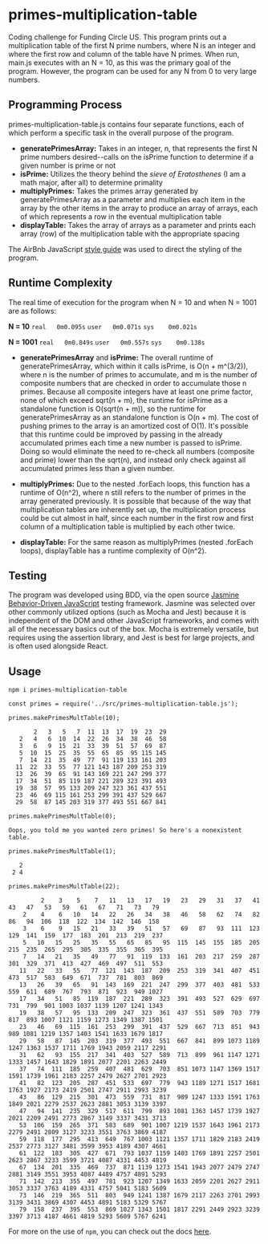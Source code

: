 # primes-multiplication-table
Coding challenge for Funding Circle US. This program prints out a multiplication table of the first N prime numbers, where N is an integer and where the first row and column of the table have N primes. When run, main.js executes with an N = 10, as this was the primary goal of the program. However, the program can be used for any N from 0 to very large numbers.

## Programming Process
primes-multiplication-table.js contains four separate functions, each of which perform a specific task in the overall purpose of the program. 

* **generatePrimesArray:** Takes in an integer, n, that represents the first N prime numbers desired--calls on the isPrime function to determine if a given number is prime or not
* **isPrime:** Utilizes the theory behind the *sieve of Eratosthenes* (I am a math major, after all) to determine primality
* **multiplyPrimes:** Takes the primes array generated by generatePrimesArray as a parameter and multiplies each item in the array by the other items in the array to produce an array of arrays, each of which represents a row in the eventual multiplication table
* **displayTable:** Takes the array of arrays as a parameter and prints each array (row) of the multiplication table with the appropriate spacing

The AirBnb JavaScript [style guide](https://github.com/airbnb/javascript/blob/master/README.md) was used to direct the styling of the program. 

## Runtime Complexity
The real time of execution for the program when N = 10 and when N = 1001 are as follows:

**N = 10**
`real	0m0.095s`
`user	0m0.071s`
`sys	0m0.021s`

**N = 1001**
`real	0m0.849s`
`user	0m0.557s`
`sys	0m0.138s`

* **generatePrimesArray** and **isPrime:** The overall runtime of generatePrimesArray, which within it calls isPrime, is O(n + m^(3/2)), where n is the number of primes to accumulate, and m is the number of composite numbers that are checked in order to accumulate those n primes. Because all composite integers have at least one prime factor, none of which exceed sqrt(n + m), the runtime for isPrime as a standalone function is O(sqrt(n + m)), so the runtime for generatePrimesArray as an standalone function is O(n + m). The cost of pushing primes to the array is an amortized cost of O(1). It's possible that this runtime could be improved by passing in the already accumulated primes each time a new number is passed to isPrime. Doing so would eliminate the need to re-check all numbers (composite and prime) lower than the sqrt(n), and instead only check against all accumulated primes less than a given number. 

* **multiplyPrimes:** Due to the nested .forEach loops, this function has a runtime of O(n^2), where n still refers to the number of primes in the array generated previously. It is possible that because of the way that multiplication tables are inherently set up, the multiplication process could be cut almost in half, since each number in the first row and first column of a multiplication table is multiplied by each other twice. 

* **displayTable:** For the same reason as multiplyPrimes (nested .forEach loops), displayTable has a runtime complexity of O(n^2). 

## Testing
The program was developed using BDD, via the open source [Jasmine Behavior-Driven JavaScript](https://jasmine.github.io/pages/getting_started.html) testing framework. Jasmine was selected over other commonly utilized options (such as Mocha and Jest) because it is independent of the DOM and other JavaScript frameworks, and comes with all of the necessary basics out of the box. Mocha is extremely versatile, but requires using the assertion library, and Jest is best for large projects, and is often used alongside React.

## Usage
`npm i primes-multiplication-table`

`const primes = require('../src/primes-multiplication-table.js');`

`primes.makePrimesMultTable(10);`

```
       2   3   5   7  11  13  17  19  23  29
   2   4   6  10  14  22  26  34  38  46  58
   3   6   9  15  21  33  39  51  57  69  87
   5  10  15  25  35  55  65  85  95 115 145
   7  14  21  35  49  77  91 119 133 161 203
  11  22  33  55  77 121 143 187 209 253 319
  13  26  39  65  91 143 169 221 247 299 377
  17  34  51  85 119 187 221 289 323 391 493
  19  38  57  95 133 209 247 323 361 437 551
  23  46  69 115 161 253 299 391 437 529 667
  29  58  87 145 203 319 377 493 551 667 841
```

`primes.makePrimesMultTable(0);`

`Oops, you told me you wanted zero primes! So here's a nonexistent table.`


`primes.makePrimesMultTable(1);`

```
   2
 2 4
```

`primes.makePrimesMultTable(22);`

```
         2    3    5    7   11   13   17   19   23   29   31   37   41   43   47   53   59   61   67   71   73   79
    2    4    6   10   14   22   26   34   38   46   58   62   74   82   86   94  106  118  122  134  142  146  158
    3    6    9   15   21   33   39   51   57   69   87   93  111  123  129  141  159  177  183  201  213  219  237
    5   10   15   25   35   55   65   85   95  115  145  155  185  205  215  235  265  295  305  335  355  365  395
    7   14   21   35   49   77   91  119  133  161  203  217  259  287  301  329  371  413  427  469  497  511  553
   11   22   33   55   77  121  143  187  209  253  319  341  407  451  473  517  583  649  671  737  781  803  869
   13   26   39   65   91  143  169  221  247  299  377  403  481  533  559  611  689  767  793  871  923  949 1027
   17   34   51   85  119  187  221  289  323  391  493  527  629  697  731  799  901 1003 1037 1139 1207 1241 1343
   19   38   57   95  133  209  247  323  361  437  551  589  703  779  817  893 1007 1121 1159 1273 1349 1387 1501
   23   46   69  115  161  253  299  391  437  529  667  713  851  943  989 1081 1219 1357 1403 1541 1633 1679 1817
   29   58   87  145  203  319  377  493  551  667  841  899 1073 1189 1247 1363 1537 1711 1769 1943 2059 2117 2291
   31   62   93  155  217  341  403  527  589  713  899  961 1147 1271 1333 1457 1643 1829 1891 2077 2201 2263 2449
   37   74  111  185  259  407  481  629  703  851 1073 1147 1369 1517 1591 1739 1961 2183 2257 2479 2627 2701 2923
   41   82  123  205  287  451  533  697  779  943 1189 1271 1517 1681 1763 1927 2173 2419 2501 2747 2911 2993 3239
   43   86  129  215  301  473  559  731  817  989 1247 1333 1591 1763 1849 2021 2279 2537 2623 2881 3053 3139 3397
   47   94  141  235  329  517  611  799  893 1081 1363 1457 1739 1927 2021 2209 2491 2773 2867 3149 3337 3431 3713
   53  106  159  265  371  583  689  901 1007 1219 1537 1643 1961 2173 2279 2491 2809 3127 3233 3551 3763 3869 4187
   59  118  177  295  413  649  767 1003 1121 1357 1711 1829 2183 2419 2537 2773 3127 3481 3599 3953 4189 4307 4661
   61  122  183  305  427  671  793 1037 1159 1403 1769 1891 2257 2501 2623 2867 3233 3599 3721 4087 4331 4453 4819
   67  134  201  335  469  737  871 1139 1273 1541 1943 2077 2479 2747 2881 3149 3551 3953 4087 4489 4757 4891 5293
   71  142  213  355  497  781  923 1207 1349 1633 2059 2201 2627 2911 3053 3337 3763 4189 4331 4757 5041 5183 5609
   73  146  219  365  511  803  949 1241 1387 1679 2117 2263 2701 2993 3139 3431 3869 4307 4453 4891 5183 5329 5767
   79  158  237  395  553  869 1027 1343 1501 1817 2291 2449 2923 3239 3397 3713 4187 4661 4819 5293 5609 5767 6241
```

For more on the use of `npm`, you can check out the docs [here](https://docs.npmjs.com/downloading-and-installing-node-js-and-npm).

